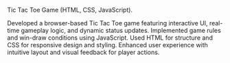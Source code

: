 
Tic Tac Toe Game (HTML, CSS, JavaScript).

Developed a browser-based Tic Tac Toe game featuring interactive UI, real-time gameplay logic, and dynamic status updates. 
Implemented game rules and win-draw conditions using JavaScript. 
Used HTML for structure and CSS for responsive design and styling. 
Enhanced user experience with intuitive layout and visual feedback for player actions.
